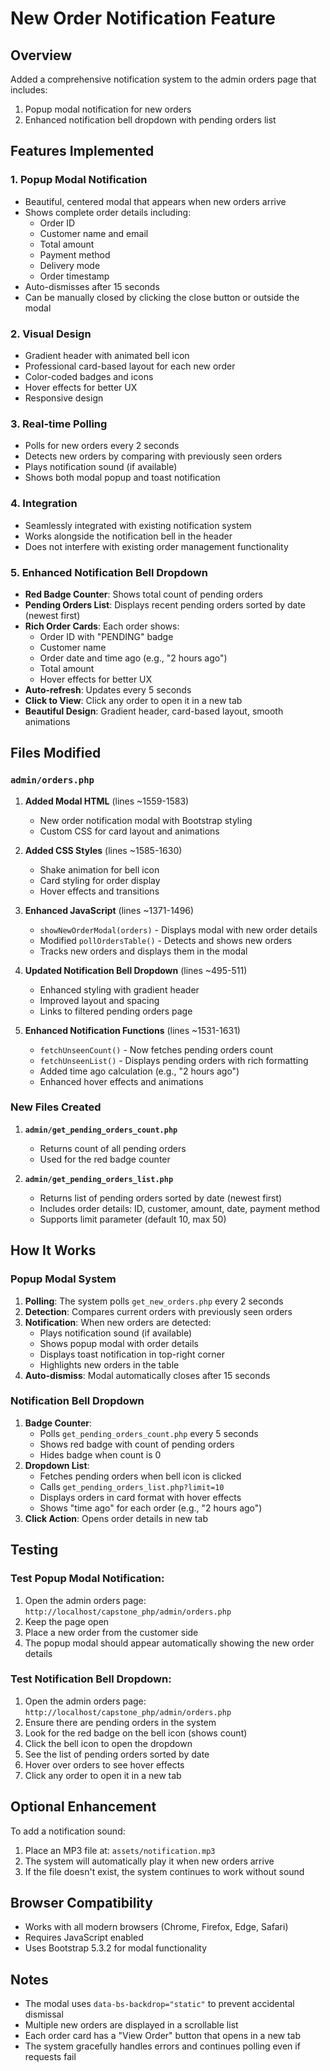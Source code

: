 # New Order Notification Feature

## Overview
Added a comprehensive notification system to the admin orders page that includes:
1. Popup modal notification for new orders
2. Enhanced notification bell dropdown with pending orders list

## Features Implemented

### 1. **Popup Modal Notification**
- Beautiful, centered modal that appears when new orders arrive
- Shows complete order details including:
  - Order ID
  - Customer name and email
  - Total amount
  - Payment method
  - Delivery mode
  - Order timestamp
- Auto-dismisses after 15 seconds
- Can be manually closed by clicking the close button or outside the modal

### 2. **Visual Design**
- Gradient header with animated bell icon
- Professional card-based layout for each new order
- Color-coded badges and icons
- Hover effects for better UX
- Responsive design

### 3. **Real-time Polling**
- Polls for new orders every 2 seconds
- Detects new orders by comparing with previously seen orders
- Plays notification sound (if available)
- Shows both modal popup and toast notification

### 4. **Integration**
- Seamlessly integrated with existing notification system
- Works alongside the notification bell in the header
- Does not interfere with existing order management functionality

### 5. **Enhanced Notification Bell Dropdown**
- **Red Badge Counter**: Shows total count of pending orders
- **Pending Orders List**: Displays recent pending orders sorted by date (newest first)
- **Rich Order Cards**: Each order shows:
  - Order ID with "PENDING" badge
  - Customer name
  - Order date and time ago (e.g., "2 hours ago")
  - Total amount
  - Hover effects for better UX
- **Auto-refresh**: Updates every 5 seconds
- **Click to View**: Click any order to open it in a new tab
- **Beautiful Design**: Gradient header, card-based layout, smooth animations

## Files Modified

### `admin/orders.php`
1. **Added Modal HTML** (lines ~1559-1583)
   - New order notification modal with Bootstrap styling
   - Custom CSS for card layout and animations

2. **Added CSS Styles** (lines ~1585-1630)
   - Shake animation for bell icon
   - Card styling for order display
   - Hover effects and transitions

3. **Enhanced JavaScript** (lines ~1371-1496)
   - `showNewOrderModal(orders)` - Displays modal with new order details
   - Modified `pollOrdersTable()` - Detects and shows new orders
   - Tracks new orders and displays them in the modal

4. **Updated Notification Bell Dropdown** (lines ~495-511)
   - Enhanced styling with gradient header
   - Improved layout and spacing
   - Links to filtered pending orders page

5. **Enhanced Notification Functions** (lines ~1531-1631)
   - `fetchUnseenCount()` - Now fetches pending orders count
   - `fetchUnseenList()` - Displays pending orders with rich formatting
   - Added time ago calculation (e.g., "2 hours ago")
   - Enhanced hover effects and animations

### New Files Created

1. **`admin/get_pending_orders_count.php`**
   - Returns count of all pending orders
   - Used for the red badge counter

2. **`admin/get_pending_orders_list.php`**
   - Returns list of pending orders sorted by date (newest first)
   - Includes order details: ID, customer, amount, date, payment method
   - Supports limit parameter (default 10, max 50)

## How It Works

### Popup Modal System
1. **Polling**: The system polls `get_new_orders.php` every 2 seconds
2. **Detection**: Compares current orders with previously seen orders
3. **Notification**: When new orders are detected:
   - Plays notification sound (if available)
   - Shows popup modal with order details
   - Displays toast notification in top-right corner
   - Highlights new orders in the table
4. **Auto-dismiss**: Modal automatically closes after 15 seconds

### Notification Bell Dropdown
1. **Badge Counter**: 
   - Polls `get_pending_orders_count.php` every 5 seconds
   - Shows red badge with count of pending orders
   - Hides badge when count is 0
2. **Dropdown List**:
   - Fetches pending orders when bell icon is clicked
   - Calls `get_pending_orders_list.php?limit=10`
   - Displays orders in card format with hover effects
   - Shows "time ago" for each order (e.g., "2 hours ago")
3. **Click Action**: Opens order details in new tab

## Testing

### Test Popup Modal Notification:
1. Open the admin orders page: `http://localhost/capstone_php/admin/orders.php`
2. Keep the page open
3. Place a new order from the customer side
4. The popup modal should appear automatically showing the new order details

### Test Notification Bell Dropdown:
1. Open the admin orders page: `http://localhost/capstone_php/admin/orders.php`
2. Ensure there are pending orders in the system
3. Look for the red badge on the bell icon (shows count)
4. Click the bell icon to open the dropdown
5. See the list of pending orders sorted by date
6. Hover over orders to see hover effects
7. Click any order to open it in a new tab

## Optional Enhancement

To add a notification sound:
1. Place an MP3 file at: `assets/notification.mp3`
2. The system will automatically play it when new orders arrive
3. If the file doesn't exist, the system continues to work without sound

## Browser Compatibility

- Works with all modern browsers (Chrome, Firefox, Edge, Safari)
- Requires JavaScript enabled
- Uses Bootstrap 5.3.2 for modal functionality

## Notes

- The modal uses `data-bs-backdrop="static"` to prevent accidental dismissal
- Multiple new orders are displayed in a scrollable list
- Each order card has a "View Order" button that opens in a new tab
- The system gracefully handles errors and continues polling even if requests fail
